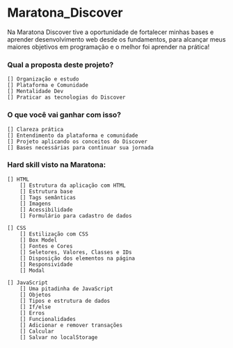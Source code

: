 # Maratona_Discover

Na Maratona Discover tive a oportunidade de fortalecer minhas bases e aprender desenvolvimento web desde os fundamentos, para alcançar meus maiores objetivos em programação e o melhor foi aprender na prática!

### Qual a proposta deste projeto?
	[] Organização e estudo
	[] Plataforma e Comunidade
	[] Mentalidade Dev
	[] Praticar as tecnologias do Discover

### O que você vai ganhar com isso?
	[] Clareza prática
	[] Entendimento da plataforma e comunidade 
	[] Projeto aplicando os conceitos do Discover
	[] Bases necessárias para continuar sua jornada
  
### Hard skill visto na Maratona:
	[] HTML
		[] Estrutura da aplicação com HTML
		[] Estrutura base
		[] Tags semânticas
		[] Imagens
		[] Acessibilidade
		[] Formulário para cadastro de dados
  
	[] CSS
		[] Estilização com CSS
		[] Box Model
		[] Fontes e Cores
		[] Seletores, Valores, Classes e IDs
		[] Disposição dos elementos na página
		[] Responsividade
		[] Modal

	[] JavaScript
		[] Uma pitadinha de JavaScript
		[] Objetos
		[] Tipos e estrutura de dados
		[] If/else
		[] Erros
		[] Funcionalidades
		[] Adicionar e remover transações
		[] Calcular
		[] Salvar no localStorage
